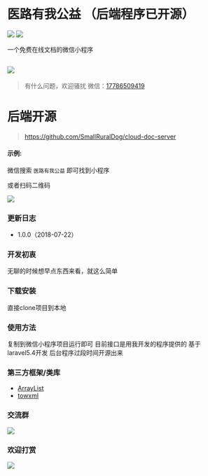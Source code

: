 
# 医路有我公益 （后端程序已开源）
![](https://img.shields.io/badge/%E7%89%88%E6%9C%AC-1.0.1-red.svg)
![](https://img.shields.io/badge/%E6%9B%B4%E6%96%B0%E6%97%A5%E6%9C%9F-2018.07.22-blue.svg)

一个免费在线文档的微信小程序

 ![](http://otbx7z2z0.bkt.clouddn.com/cloud-doc-logo.jpg_120x120.jpg)
-------------

> 有什么问题，欢迎骚扰
微信：[17786509419]()  

# 后端开源
>https://github.com/SmallRuralDog/cloud-doc-server


#### 示例:  
微信搜索 `医路有我公益` 即可找到小程序

或者扫码二维码

 ![](http://otbx7z2z0.bkt.clouddn.com/gh_52a837af05b4_860.jpg!300w)

### 更新日志
- 1.0.0（2018-07-22）


### 开发初衷
无聊的时候想早点东西来看，就这么简单


### 下载安装
直接clone项目到本地

### 使用方法
复制到微信小程序项目运行即可  目前接口是用我开发的程序提供的  基于laravel5.4开发
后台程序过段时间开源出来

### 第三方框架/类库

-  [ArrayList](https://github.com/w3c-king/ArrayList)
-  [towxml](https://github.com/sbfkcel/towxml)

### 交流群

![](http://p3gpdooy4.bkt.clouddn.com/云档开源交流群群二维码.png)

### 欢迎打赏
![](http://otbx7z2z0.bkt.clouddn.com/20170818172555.jpg!300w)
